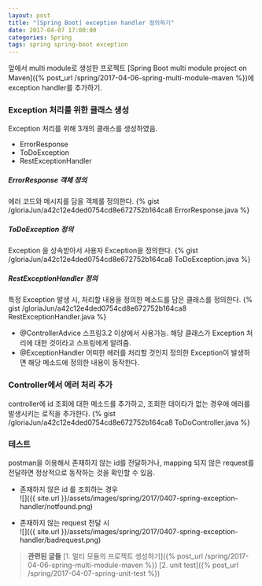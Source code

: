 ```yaml
---
layout: post
title: "[Spring Boot] exception handler 정의하기"
date: 2017-04-07 17:00:00
categories: Spring
tags: spring spring-boot exception
---
```


앞에서 multi module로 생성한 프로젝트 [Spring Boot multi module project on Maven]({% post_url /spring/2017-04-06-spring-multi-module-maven %})에  exception handler를 추가하기.



### Exception 처리를 위한 클래스 생성
Exception 처리를 위해 3개의 클래스를 생성하였음.
* ErrorResponse
* ToDoException
* RestExceptionHandler

##### ErrorResponse 객체 정의
에러 코드와 메시지를 담을 객체를 정의한다.
{% gist /gloriaJun/a42c12e4ded0754cd8e672752b164ca8 ErrorResponse.java %}

##### ToDoException 정의
Exception 을 상속받아서 사용자 Exception을 정의한다.
{% gist /gloriaJun/a42c12e4ded0754cd8e672752b164ca8 ToDoException.java %}

##### RestExceptionHandler 정의
특정 Exception 발생 시, 처리할 내용을 정의한 메소드를 담은 클래스를 정의한다.
{% gist /gloriaJun/a42c12e4ded0754cd8e672752b164ca8 RestExceptionHandler.java %}

* @ControllerAdvice
스프링3.2 이상에서 사용가능.
해당 클래스가 Exception 처리에 대한 것이라고 스프링에게 알려줌.
* @ExceptionHandler
어떠한 에러를 처리할 것인지 정의한 Exception이 발생하면 해당 메소드에 정의한 내용이 동작한다.

### Controller에서 에러 처리 추가
controller에 id 조회에 대한 메소드를 추가하고, 조회한 데이타가 없는 경우에 에러를 발생시키는 로직을 추가한다.
{% gist /gloriaJun/a42c12e4ded0754cd8e672752b164ca8 ToDoController.java %}

### 테스트
postman을 이용해서 존재하지 않는 id를 전달하거나, mapping 되지 않은 request를 전달하면 정상적으로 동작하는 것을 확인할 수 있음.

* 존재하지 않은 id 를 조회하는 경우<br/>
![]({{ site.url }}/assets/images/spring/2017/0407-spring-exception-handler/notfound.png)

* 존재하지 않는 request 전달 시<br/>
![]({{ site.url }}/assets/images/spring/2017/0407-spring-exception-handler/badrequest.png)


> **관련된 글들**
> [1. 멀티 모듈의 프로젝트 생성하기]({% post_url /spring/2017-04-06-spring-multi-module-maven %})
>  [2. unit test]({% post_url /spring/2017-04-07-spring-unit-test %})




